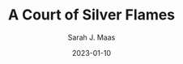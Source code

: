 ---
title: A ​Court of Silver Flames
author: Sarah J. Maas
genre: Fantasy
test: fantasy
date: 2023-01-10
cover: ACOSF
image: /images/ACOSF.jpg
altImg: A ​Court of Silver Flames book cover
rating: 5
tags: favorites
---